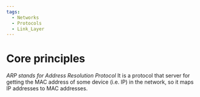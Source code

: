 ```yaml
---
tags:
  - Networks
  - Protocols
  - Link_Layer
---
```

# Core principles
_ARP stands for Address Resolution Protocol_
It is a protocol that server for getting the MAC address of some device (i.e. IP) in the network, so it maps IP addresses to MAC addresses.